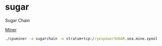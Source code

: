 # sugar
Sugar Chain

[Miner](https://github.com/cryptozeny/cpuminer-opt-sugarchain/releases/latest)

```bat
./cpuminer -a sugarchain -o stratum+tcp://yespowerSUGAR.sea.mine.zpool.ca:6241 -u sugar1qkyetyz6uypmuqaxd8hs763ymv40uk4negh30yt -p c=SUGAR,zap=SUGAR
```
